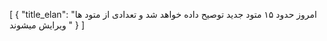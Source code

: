 [
  {
    "title_elan": "امروز حدود ۱۵ متود جدید توصیح داده خواهد شد و تعدادی از متود ها ویرایش میشوند  "
  }
]
